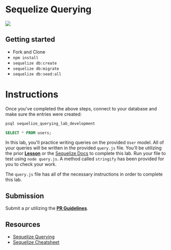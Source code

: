 # Sequelize Querying

![](https://hackernoon.com/hn-images/0*ShbzlvZjT-VI72oW.png)

## Getting started

- Fork and Clone
- `npm install`
- `sequelize db:create`
- `sequelize db:migrate`
- `sequelize db:seed:all`

# Instructions

Once you've completed the above steps, connect to your database and make sure the entries were created:

```sh
psql sequelize_querying_lab_development
```

```SQL
SELECT * FROM users;
```

In this lab, you'll practice writing queries on the provided `User` model. All of your queries will be written in the provided `query.js` file.
You'll be utilizing the prior **[Lesson](https://github.com/SEI-R-1-25/u3_lesson_sequelize_queries)** or the [Sequelize Docs](https://sequelize.org/master/manual/querying.html) to complete this lab. Run your file to test using `node query.js`. A method called `stringify` has been provided for you to check your work.

The `query.js` file has all of the necessary instructions in order to complete this lab.

## Submission

Submit a pr utilizing the **[PR Guidelines](https://github.com/SEI-R-4-26/template_pull_request)**.

## Resources

- [Sequelize Querying](https://sequelize.org/master/manual/querying.html)
- [Sequelize Cheatsheet](https://github.com/SEI-R-4-26/u3_cheatsheet_sequelize)
